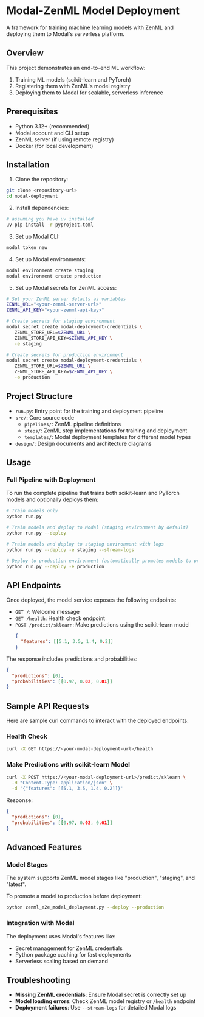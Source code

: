 # Modal-ZenML Model Deployment

A framework for training machine learning models with ZenML and deploying them to Modal's serverless platform.

## Overview

This project demonstrates an end-to-end ML workflow:

1. Training ML models (scikit-learn and PyTorch)
2. Registering them with ZenML's model registry
3. Deploying them to Modal for scalable, serverless inference

## Prerequisites

- Python 3.12+ (recommended)
- Modal account and CLI setup
- ZenML server (if using remote registry)
- Docker (for local development)

## Installation

1. Clone the repository:
```bash
git clone <repository-url>
cd modal-deployment
```

2. Install dependencies:
```bash
# assuming you have uv installed
uv pip install -r pyproject.toml
```

3. Set up Modal CLI:
```bash
modal token new
```

4. Set up Modal environments:
```bash
modal environment create staging
modal environment create production
```

5. Set up Modal secrets for ZenML access:
```bash
# Set your ZenML server details as variables
ZENML_URL="<your-zenml-server-url>"
ZENML_API_KEY="<your-zenml-api-key>"

# Create secrets for staging environment
modal secret create modal-deployment-credentials \
   ZENML_STORE_URL=$ZENML_URL \
   ZENML_STORE_API_KEY=$ZENML_API_KEY \
   -e staging

# Create secrets for production environment
modal secret create modal-deployment-credentials \
   ZENML_STORE_URL=$ZENML_URL \
   ZENML_STORE_API_KEY=$ZENML_API_KEY \
   -e production
```

## Project Structure

- `run.py`: Entry point for the training and deployment pipeline
- `src/`: Core source code
  - `pipelines/`: ZenML pipeline definitions
  - `steps/`: ZenML step implementations for training and deployment
  - `templates/`: Modal deployment templates for different model types
- `design/`: Design documents and architecture diagrams

## Usage

### Full Pipeline with Deployment

To run the complete pipeline that trains both scikit-learn and PyTorch models and optionally deploys them:

```bash
# Train models only
python run.py

# Train models and deploy to Modal (staging environment by default)
python run.py --deploy

# Train models and deploy to staging environment with logs
python run.py --deploy -e staging --stream-logs

# Deploy to production environment (automatically promotes models to production stage)
python run.py --deploy -e production
```

## API Endpoints

Once deployed, the model service exposes the following endpoints:

- `GET /`: Welcome message
- `GET /health`: Health check endpoint
- `POST /predict/sklearn`: Make predictions using the scikit-learn model
  ```json
  {
    "features": [[5.1, 3.5, 1.4, 0.2]]
  }
  ```

The response includes predictions and probabilities:
```json
{
  "predictions": [0],
  "probabilities": [[0.97, 0.02, 0.01]]
}
```

## Sample API Requests

Here are sample curl commands to interact with the deployed endpoints:

### Health Check
```bash
curl -X GET https://<your-modal-deployment-url>/health
```

### Make Predictions with scikit-learn Model
```bash
curl -X POST https://<your-modal-deployment-url>/predict/sklearn \
  -H "Content-Type: application/json" \
  -d '{"features": [[5.1, 3.5, 1.4, 0.2]]}'
```

Response:
```json
{
  "predictions": [0],
  "probabilities": [[0.97, 0.02, 0.01]]
}
```

## Advanced Features

### Model Stages

The system supports ZenML model stages like "production", "staging", and "latest".

To promote a model to production before deployment:

```bash
python zenml_e2e_modal_deployment.py --deploy --production
```

### Integration with Modal

The deployment uses Modal's features like:
- Secret management for ZenML credentials
- Python package caching for fast deployments
- Serverless scaling based on demand

## Troubleshooting

- **Missing ZenML credentials**: Ensure Modal secret is correctly set up
- **Model loading errors**: Check ZenML model registry or `/health` endpoint
- **Deployment failures**: Use `--stream-logs` for detailed Modal logs
